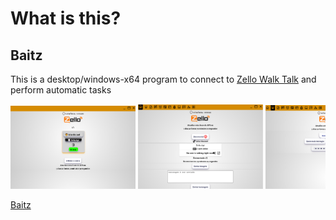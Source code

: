 # What is this?

## Baitz
This is a desktop/windows-x64 program to connect to [Zello Walk Talk](https://zello.com/) and perform automatic tasks

<div style="overflow: auto; white-space: nowrap;">
  <img src="https://github.com/Allanksr/baitz/blob/main/PRINT/0.PNG" width="200px" title="imagem do programa">
  <img src="https://github.com/Allanksr/baitz/blob/main/PRINT/1.PNG" width="200px" title="imagem do programa">
  <img src="https://github.com/Allanksr/baitz/blob/main/PRINT/2.PNG" width="200px" title="imagem do programa">
  <img src="https://github.com/Allanksr/baitz/blob/main/PRINT/3.PNG" width="200px" title="imagem do programa">
  <img src="https://github.com/Allanksr/baitz/blob/main/PRINT/4.PNG" width="200px" title="imagem do programa">
  <img src="https://github.com/Allanksr/baitz/blob/main/PRINT/5.PNG" width="200px" title="imagem do programa">
  <img src="https://github.com/Allanksr/baitz/blob/main/PRINT/6.PNG" width="200px" title="imagem do programa">
  <img src="https://github.com/Allanksr/baitz/blob/main/PRINT/7.PNG" width="200px" title="imagem do programa">
  <img src="https://github.com/Allanksr/baitz/blob/main/PRINT/8.PNG" width="200px" title="imagem do programa">
</div>

[Baitz](https://github.com/Allanksr/baitz/releases/download/1.0.1/Baitz-1.0.1-win-x64.exe)
